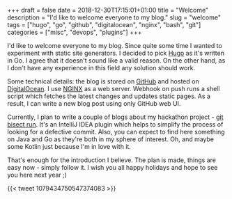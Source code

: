 +++ 
draft = false
date = 2018-12-30T17:15:01+01:00
title = "Welcome"
description = "I'd like to welcome everyone to my blog."
slug = "welcome" 
tags = ["hugo", "go", "github", "digitalocean", "nginx", "bash", "git"]
categories = ["misc", "devops", "plugins"]
+++

I'd like to welcome everyone to my blog. Since quite some time I wanted to experiment with static site generators. I decided to pick [Hugo](https://gohugo.io/) as it's written in Go. I agree that it doesn't sound like a valid reason. On the other hand, as I don't have any experience in this field any solution should work.

Some technical details: the blog is stored on [GitHub](https://github.com/artspb/blog) and hosted on [DigitalOcean](https://www.digitalocean.com/). I use [NGINX](https://www.nginx.com/) as a web server. Webhook on push runs a shell script which fetches the latest changes and updates static pages. As a result, I can write a new blog post using only GitHub web UI.

Currently, I plan to write a couple of blogs about my hackathon project - [git bisect run](https://plugins.jetbrains.com/plugin/10874-git-bisect-run). It's an IntelliJ IDEA plugin which helps to simplify the process of looking for a defective commit. Also, you can expect to find here something on Java and Go as they're both in my sphere of interest. Oh, and maybe some Kotlin just because I'm in love with it.

That's enough for the introduction I believe. The plan is made, things are easy now - simply follow it. I wish you all happy holidays and hope to see you here next year ;)

{{< tweet 1079434750547374083 >}}